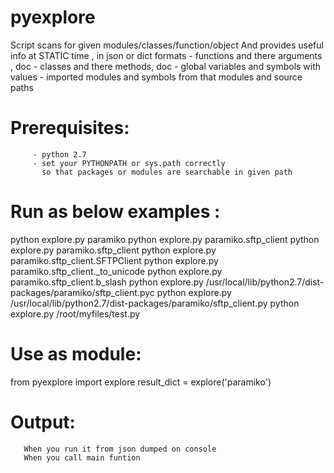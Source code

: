 

# pyexplore

Script scans for given modules/classes/function/object
And provides useful info at STATIC time , in json or dict formats
	 - functions and there arguments , doc
	 - classes and there methods, doc
         - global variables and symbols with values
         - imported modules and symbols from that modules and source paths

											
									
# Prerequisites:
         - python 2.7
         - set your PYTHONPATH or sys.path correctly 
           so that packages or modules are searchable in given path
		   
# Run as below examples :
   python explore.py paramiko
   python explore.py paramiko.sftp_client
   python explore.py paramiko.sftp_client
   python explore.py paramiko.sftp_client.SFTPClient
   python explore.py paramiko.sftp_client._to_unicode
   python explore.py paramiko.sftp_client.b_slash
   python explore.py /usr/local/lib/python2.7/dist-packages/paramiko/sftp_client.pyc
   python explore.py /usr/local/lib/python2.7/dist-packages/paramiko/sftp_client.py
   python explore.py /root/myfiles/test.py
   
# Use as module:
   from pyexplore import explore
   result_dict = explore('paramiko')
   
   
# Output:
       When you run it from json dumped on console
       When you call main funtion
